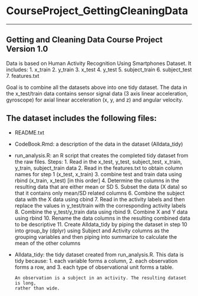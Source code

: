 # CourseProject_GettingCleaningData

----------------------------------------
Getting and Cleaning Data Course Project
Version 1.0
----------------------------------------

Data is based on Human Activity Recognition Using Smartphones Dataset. It includes:
    1. x_train
    2. y_train
    3. x_test
    4. y_test
    5. subject_train
    6. subject_test
    7. features.txt

Goal is to combine all the datasets above into one tidy dataset. The data in the
x_test/train data contains sensor signal data (3 axis linear acceleration, gyroscope)
for axial linear acceleration (x, y, and z) and angular velocity. 

The dataset includes the following files:
----------------------------------------

- README.txt

- CodeBook.Rmd: a description of the data in the dataset (Alldata_tidy)

- run_analysis.R: an R script that creates the completed tidy dataset from the raw files.
      Steps:
      1. Read in the x_test, y_test, subject_test, x_train, y_train, subject_train data
      2. Read in the features.txt to obtain column names for step 1 (x_test, x_train)
      3. combine test and train data using rbind (x_train, x_test) [in this order]
      4. Determine the columns in the resulting data that are either mean or SD
      5. Subset the data (X data) so that it contains only mean/SD related columns
      6. Combine the subject data with the X data using cbind
      7. Read in the activity labels and then replace the values in y_test/train
         with the corresponding activity labels
      8. Combine the y_test/y_train data using rbind
      9. Combine X and Y data using rbind
      10. Rename the data columns in the resulting combined data to be descriptive
      11. Create Alldata_tidy by piping the dataset in step 10 into group_by (dplyr)
          using Subject and Activity columns as the grouping variables and then
          piping into summarize to calculate the mean of the other columns

- Alldata_tidy: the tidy dataset created from run_analysis.R. This data is tidy because:
      1. each variable forms a column,
      2. each observation forms a row, and
      3. each type of observational unit forms 	a table.

      An observation is a subject in an activity. The resulting dataset is long,
      rather than wide.
